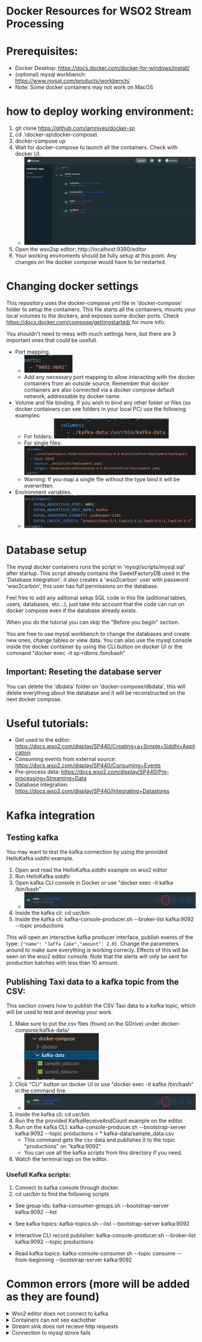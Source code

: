 # Docker Resources for WSO2 Stream Processing

# Prerequisites:
* Docker Desktop: https://docs.docker.com/docker-for-windows/install/
* (optional) mysql workbench: https://www.mysql.com/products/workbench/
* Note: Some docker containers may not work on MacOS

# how to deploy working environment:
1. git clone https://github.com/iamnives/docker-sp
2. cd .\docker-sp\docker-compose\
3. docker-compose up
4. Wait for docker-compose to launch all the containers. Check with docker UI.
    * ![docker](./images/docker-healthy.png)
4. Open the wso2sp editor: http://localhost:9390/editor
5. Your working enviroments should be fully setup at this point. Any changes on the docker compose would have to be restarted.

# Changing docker settings

This repository uses the docker-compose.yml file in 'docker-compose' folder to setup the containers. This file starts all the containers, mounts your local volumes to the dockers, and exposes some docker ports. Check https://docs.docker.com/compose/gettingstarted/ for more info.

You shouldn't need to mess with much settings here, but there are 3 important ones that could be usefull.
* Port mapping.
    * ![port](./images/portmap.png)
    * Add any necessary port mapping to allow interacting with the docker containers from an outside source. Remember that docker containers are also connected via a docker compose default network, addressable by docker name.
* Volume and file binding.
    If you wish to bind any other folder or files (so docker containers can see folders in your local PC) use the following examples:
    * For folders: ![volume](./images/volumemapping.png)
    * For single files: ![file](./images/bindfile.png)
    * Warning: If you map a single file without the type bind it will be overwritten.
* Environment variables.
    * ![env](./images/env.png)

# Database setup
The mysql docker containers runs the script in 'mysql/scripts/mysql.sql' after startup. This script already contains the SweetFactoryDB used in the 'Database integration'. it also creates a 'wso2carbon' user with password 'wso2carbon', this user has full permissions on the database. 

Feel free to add any aditional setup SQL code in this file (aditional tables, users, databases, etc...), just take into account that the code can run on docker compose even if the database already exists. 

When you do the tutorial you can skip the "Before you begin" section.

You are free to use mysql workbench to change the databases and create new ones, change tables or view data. You can also use the mysql console inside the docker container by using the CLI button on docker UI or the command "docker exec -it sp-rdbms /bin/bash"

## Important: Reseting the database server
You can delete the 'dbdata' folder on 'docker-compose/dbdata', this will delete everything about the database and it will be reconstructed on the next docker compose.

# Useful tutorials:
* Get used to the editor: https://docs.wso2.com/display/SP440/Creating+a+Simple+Siddhi+Application
* Consuming events from external source: https://docs.wso2.com/display/SP440/Consuming+Events
* Pre-process data: https://docs.wso2.com/display/SP440/Pre-processing+Streaming+Data
* Database integration: https://docs.wso2.com/display/SP440/Integrating+Datastores

# Kafka integration
## Testing kafka
You may want to test the kafka connection by using the provided HelloKafka.siddhi example.
 1. Open and read the HelloKafka.siddhi example on wso2 editor
 2. Run HelloKafka.siddhi
 3. Open kafka CLI console in Docker or use "docker exec -it kafka /bin/bash"
    * ![CLI](./images/kafka-cli.png)
 4. Inside the kafka cli: cd usr/bin
 5. Inside the kafka cli: kafka-console-producer.sh --broker-list kafka:9092 --topic productions

This will open an interactive kafka producer interface, publish events of the type: `{"name": "Jaffa Cake","amount": 2.0}`. Change the parameters around to make sure everything is working correcly. Effects of this will be seen on the wso2 editor console. Note that the alerts will only be sent for production batches with less than 10 amount. 

## Publishing Taxi data to a kafka topic from the CSV:
This section covers how to publish the CSV Taxi data to a kafka topic, which will be used to test and develop your work.
1. Make sure to put the csv files (found on the GDrive) under docker-compose/kafka-data/
    * ![kafkadata](./images/kafka-csv.png)
2. Click "CLI" button on docker UI or use "docker exec -it kafka /bin/bash" in the command line
    * ![CLI](./images/kafka-cli.png)
3. Inside the kafka cli: cd usr/bin
4. Run the the provided KafkaReceiveAndCount example on the editor.
5. Run on the kafka CLI: kafka-console-producer.sh --bootstrap-server kafka:9092 --topic productions < * kafka-data/sample_data.csv
    * This command gets the csv data and publishes it to the topic "productions" on "kafka:9092"
    * You can use all the kafka scripts from this directory if you need.
6. Watch the terminal logs on the editor.

### Usefull Kafka scripts:
1. Connect to kafka console through docker. 
2. cd usr/bin to find the following scripts

* See group ids: kafka-consumer-groups.sh --bootstrap-server kafka:9092 --list
* See kafka topics: kafka-topics.sh --list --bootstrap-server kafka:9092

* Interactive CLI record publisher: kafka-console-producer.sh --broker-list kafka:9092 --topic productions

* Read kafka topics: kafka-console-consumer.sh --topic consume --from-beginning --bootstrap-server kafka:9092


# Common errors (more will be added as they are found)
<details>
<summary>Wso2 editor does not connect to kafka</summary>
Make sure to use 'kafka' as the url identifier and not 'localhost' or an IP. ex 'kafka:9092'
</details>

<details>
<summary>Containers can not see eachother</summary>
Containers are connected though the docker-compose default network. Use the address with the containter name instead of an IP address. ex: 'jdbc:mysql://sp-rdbms:3306'
</details>


<details>
<summary>Stream sink does not recieve http requests</summary>
Make sure to setup the source url as '0.0.0.0' instead of 'localhost'.
</details>

<details>
<summary>Connection to mysql strore fails</summary>
Make sure your store settigns are setup with the following attributes, address by name, useSSL=false, and correct password and user.
<code>@store(type='rdbms', jdbc.url="jdbc:mysql://sp-rdbms:3306/SweetFactoryDB?useSSL=false", username="wso2carbon", password="wso2carbon" , jdbc.driver.name="com.mysql.jdbc.Driver")</code>
</details>




